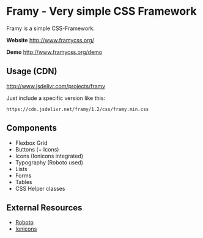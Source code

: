 # Framy - Very simple CSS Framework

Framy is a simple CSS-Framework.

__Website__ http://www.framycss.org/

__Demo__ http://www.framycss.org/demo

## Usage (CDN)

http://www.jsdelivr.com/projects/framy

Just include a specific version like this:
```
https://cdn.jsdelivr.net/framy/1.2/css/framy.min.css
```

## Components

* Flexbox Grid
* Buttons (+ Icons)
* Icons (Ionicons integrated)
* Typography (Roboto used)
* Lists
* Forms
* Tables
* CSS Helper classes

## External Resources

- [Roboto](https://www.google.com/fonts/specimen/Roboto)
- [Ionicons](http://ionicons.com/)
